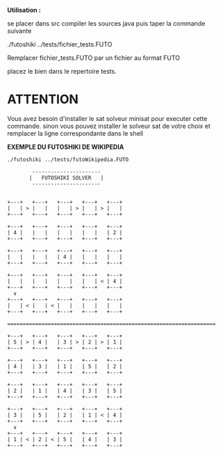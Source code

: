 **Utilisation :**

se placer dans src
compiler les sources java
puis taper la commande suivante

./futoshiki ../tests/fichier_tests.FUTO

Remplacer fichier_tests.FUTO par un fichier au format FUTO

placez le bien dans le repertoire tests.

# ATTENTION
Vous avez besoin d'installer le sat solveur minisat pour executer cette
commande. sinon vous pouvez installer le solveur sat de votre 
choix et remplacer la ligne correspondante dans le shell 



**EXEMPLE DU FUTOSHIKI DE WIKIPEDIA**
```shell
./futoshiki ../tests/futoWikipedia.FUTO

        ----------------------
       |   FUTOSHIKI SOLVER   |
        ----------------------


+---+   +---+   +---+   +---+   +---+   
|   | > |   |   |   | > |   | > |   |
+---+   +---+   +---+   +---+   +---+   
                                     
+---+   +---+   +---+   +---+   +---+   
| 4 |   |   |   |   |   |   |   | 2 |
+---+   +---+   +---+   +---+   +---+   
                                     
+---+   +---+   +---+   +---+   +---+   
|   |   |   |   | 4 |   |   |   |   |
+---+   +---+   +---+   +---+   +---+   
                                     
+---+   +---+   +---+   +---+   +---+   
|   |   |   |   |   |   |   | < | 4 |
+---+   +---+   +---+   +---+   +---+   
  ∨                                  
+---+   +---+   +---+   +---+   +---+   
|   | < |   | < |   |   |   |   |   |
+---+   +---+   +---+   +---+   +---+   

===================================================================

+---+   +---+   +---+   +---+   +---+   
| 5 | > | 4 |   | 3 | > | 2 | > | 1 |
+---+   +---+   +---+   +---+   +---+   
                                     
+---+   +---+   +---+   +---+   +---+   
| 4 |   | 3 |   | 1 |   | 5 |   | 2 |
+---+   +---+   +---+   +---+   +---+   
                                     
+---+   +---+   +---+   +---+   +---+   
| 2 |   | 1 |   | 4 |   | 3 |   | 5 |
+---+   +---+   +---+   +---+   +---+   
                                     
+---+   +---+   +---+   +---+   +---+   
| 3 |   | 5 |   | 2 |   | 1 | < | 4 |
+---+   +---+   +---+   +---+   +---+   
  ∨                                  
+---+   +---+   +---+   +---+   +---+   
| 1 | < | 2 | < | 5 |   | 4 |   | 3 |
+---+   +---+   +---+   +---+   +---+   

```
